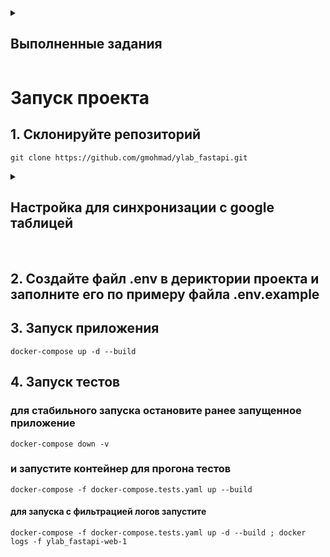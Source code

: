 <details>
    <summary><h2>Выполненные задания</h2></summary>
    <h4>*Переписать текущее FastAPI приложение на асинхронное выполнение</h4>
    <h4>*Добавить в проект фоновую задачу с помощью Celery + RabbitMQ. | src/tasks/task.py
    <h4>*Добавить эндпоинт (GET) для вывода всех меню со всеми связанными подменю и со всеми связанными блюдами. | src/api/menu/crud_repo.py - get_menus_tree</h4>
    <h4>*Реализовать инвалидация кэша в background task (встроено в FastAPI). | src/api/(menu, submenu, dish)/service_repo.py</h4>
    <h4>*Обновление меню из google sheets раз в 15 сек. | src/tasks/</h4>
    <h4>*Блюда по акции. Размер скидки (%) указывается в столбце G файла Menu.xlsx</h4>
</details>

# Запуск проекта

## 1. Склонируйте репозиторий

```
git clone https://github.com/gmohmad/ylab_fastapi.git
```
<details>
    <summary><h2>Настройка для синхронизации с google таблицей</h2></summary>
    <h3>1. Создайте проект в google drive console и подключите google sheets api</h3>
        <details>
            <summary><h4>Инструкция</h4></summary>
            <h4>Таймстемп - 1:51-5:41</h4>
            <h4>Ссылка - https://www.youtube.com/watch?v=zCEJurLGFRk</h4>
        </details>
            <h3>2. Загруженный файл с данными переименуйте в creds.json и поместите в дерикторию src/tasks/google_api_config</h3>
            <h3>3. В той же дериктории создайте файл .env и заполните его по примеру .env.example (в SPREADSHEET_ID запишите id вашей google таблицы)</h3>
</details>
<br>

## 2. Создайте файл .env в дериктории проекта и заполните его по примеру файла .env.example

## 3. Запуск приложения

```
docker-compose up -d --build
```

## 4. Запуск тестов

### для стабильного запуска остановите ранее запущенное приложение

```
docker-compose down -v
```

### и запустите контейнер для прогона тестов

```
docker-compose -f docker-compose.tests.yaml up --build
```

#### для запуска с фильтрацией логов запустите

```
docker-compose -f docker-compose.tests.yaml up -d --build ; docker logs -f ylab_fastapi-web-1
```
